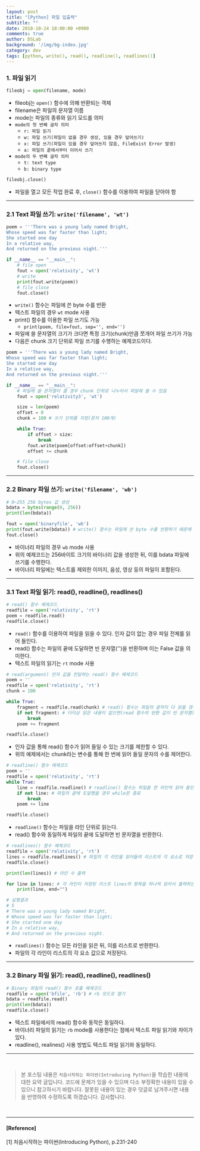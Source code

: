 ```yaml
---
layout: post
title: "[Python] 파일 입출력"
subtitle: ""
date: 2018-10-24 18:00:00 +0900
comments: true
author: DSLab
background: '/img/bg-index.jpg'
category: dev
tags: [python, write(), read(), readline(), readlines()]
---
```


### 1. 파일 읽기  

```python
fileobj = open(filename, mode)
```
  - fileobj는 `open()` 함수에 의해 반환되는 객체
  - filename은 파일의 문자열 이름
  - mode는 파일의 종류와 읽기 모드를 의미
  - `mode의 첫 번째 글자 의미`
    - `r: 파일 읽기`
    - `w: 파일 쓰기(파일이 없을 경우 생성, 있을 경우 덮어쓰기)`
    - `x: 파일 쓰기(파일이 있을 경우 덮어쓰지 않음, FileExist Error 발생)`
    - `a: 파일의 끝에서부터 이어서 쓰기`
  - `mode의 두 번째 글자 의미`
    - `t: text type`
    - `b: binary type`

```python
fileobj.close()
```
  - 파일을 열고 모든 작업 완료 후, `close()` 함수를 이용하여 파일을 닫아야 함

---
### 2.1 Text 파일 쓰기: `write('filename', 'wt')`

```python
poem = '''There was a young lady named Bright,
Whose speed was far faster than light;
She started one day
In a relative way,
And returned on the previous night.'''

if __name__ == "__main__":
    # file open
    fout = open('relativity', 'wt')
    # write
    print(fout.write(poem))
    # file close
    fout.close()
```

  - `write()` 함수는 파일에 쓴 byte 수를 반환
  - 텍스트 파일의 경우 `wt` mode 사용
  - print() 함수를 이용한 파일 쓰기도 가능
    - `print(poem, file=fout, sep='', end='')`
  - 파일에 쓸 문자열의 크기가 크다면 특정 크기(chunk)만큼 쪼개어 파일 쓰기가 가능
  - 다음은 chunk 크기 단위로 파일 쓰기를 수행하는 예제코드이다.

```python
poem = '''There was a young lady named Bright,
Whose speed was far faster than light;
She started one day
In a relative way,
And returned on the previous night.'''

if __name__ == "__main__":
    # 파일에 쓸 문자열이 클 경우 chunk 단위로 나누어서 파일에 쓸 수 있음
    fout = open('relativity3', 'wt')

    size = len(poem)
    offset = 0
    chunk = 100 # 쓰기 단위를 지정(문자 100개)

    while True:
        if offset > size:
            break
        fout.write(poem[offset:offset+chunk])
        offset += chunk

    # file close
    fout.close()
```

---
### 2.2 Binary 파일 쓰기: `write('filename', 'wb')`

```python
# 0~255 256 bytes 값 생성
bdata = bytes(range(0, 256))
print(len(bdata))

fout = open('binaryfile', 'wb')
print(fout.write(bdata)) # write() 함수는 파일에 쓴 byte 수를 반환하기 때문에 bdata의 값을 정상적으로 쓴 경우 256이 출력된다.
fout.close()
```

  - 바이너리 파일의 경우 `wb` mode 사용
  - 위의 예제코드는 256바이트 크기의 바이너리 값을 생성한 뒤, 이를 bdata 파일에 쓰기를 수행한다.
  - 바이너리 파일에는 텍스트를 제외한 이미지, 음성, 영상 등의 파일이 포함된다.

---
### 3.1 Text 파일 읽기: read(), readline(), readlines()

```python
# read() 함수 예제코드
readfile = open('relativity', 'rt')
poem = readfile.read()
readfile.close()

```

  - `read()` 함수를 이용하여 파일을 읽을 수 있다. 인자 값이 없는 경우 파일 전체를 읽어 들인다.
  - read() 함수는 파일의 끝에 도달하면 빈 문자열('')을 반환하며 이는 False 값을 의미한다.
  - 텍스트 파일의 읽기는 `rt` mode 사용

```python
# read(argument) 인자 값을 전달하는 read() 함수 예제코드
poem = ''
readfile = open('relativity', 'rt')
chunk = 100

while True:
    fragment = readfile.read(chunk) # read() 함수는 파일의 끝까지 다 읽을 경우 '' 빈 문자열을 반환
    if not fragment: # 더이상 읽은 내용이 없으면(read 함수의 반환 값이 빈 문자열) break --> 빈 문자열은 False
        break
    poem += fragment

readfile.close()

```

  - 인자 값을 통해 read() 함수가 읽어 들일 수 있는 크기를 제한할 수 있다.
  - 위의 예제에서는 chunk라는 변수를 통해 한 번에 읽어 들일 문자의 수를 제어한다.

```python
# readline() 함수 예제코드
poem = ''
readfile = open('relativity', 'rt')
while True:
    line = readfile.readline() # readline() 함수는 파일을 한 라인씩 읽어 들인다.
    if not line: # 파일의 끝에 도달했을 경우 while문 종료
        break
    poem += line

readfile.close()
```

  - `readline()` 함수는 파일을 라인 단위로 읽는다.
  - read() 함수와 동일하게 파일의 끝에 도달하면 빈 문자열을 반환한다.

```python
# readlines() 함수 예제코드
readfile = open('relativity', 'rt')
lines = readfile.readlines() # 파일의 각 라인을 읽어들여 리스트의 각 요소로 저장
readfile.close()

print(len(lines)) # 라인 수 출력

for line in lines: # 각 라인이 저장된 리스트 lines의 항목을 하나씩 읽어서 출력하는 for문
    print(line, end="")

# 실행결과
# 5
# There was a young lady named Bright,
# Whose speed was far faster than light;
# She started one day
# In a relative way,
# And returned on the previous night.

```

  - `readlines()` 함수는 모든 라인을 읽은 뒤, 이를 리스트로 반환한다.
  - 파일의 각 라인이 리스트의 각 요소 값으로 저장된다.

---

### 3.2 Binary 파일 읽기: read(), readline(), readlines()

```python
# Binary 파일의 read() 함수 호출 예제코드
readfile = open('bfile', 'rb') # rb 모드로 열기
bdata = readfile.read()
print(len(bdata))
readfile.close()

```

  - 텍스트 파일에서의 read() 함수와 동작은 동일하다.
  - 바이너리 파일의 읽기는 `rb` mode를 사용한다는 점에서 텍스트 파일 읽기와 차이가 있다.
  - readline(), realines() 사용 방법도 텍스트 파일 읽기와 동일하다.

---


<br>

>본 포스팅 내용은 `처음시작하는 파이썬(Introducing Python)`을 학습한 내용에 대한 요약 글입니다. 코드에 문제가 있을 수 있으며 다소 부정확한 내용이 있을 수 있으니 참고하시기 바랍니다. 잘못된 내용이 있는 경우 덧글로 남겨주시면 내용을 반영하여 수정하도록 하겠습니다. 감사합니다.

<br>

---

#### [Reference]

[1] 처음시작하는 파이썬(Introducing Python), p.231-240
